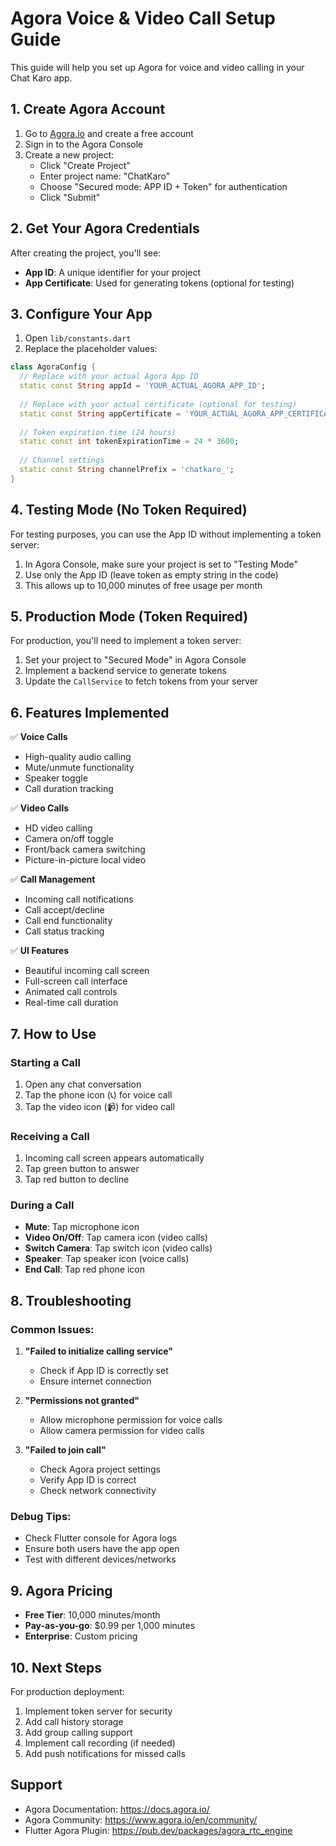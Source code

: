 # Agora Voice & Video Call Setup Guide

This guide will help you set up Agora for voice and video calling in your Chat Karo app.

## 1. Create Agora Account

1. Go to [Agora.io](https://www.agora.io/) and create a free account
2. Sign in to the Agora Console
3. Create a new project:
   - Click "Create Project"
   - Enter project name: "ChatKaro"
   - Choose "Secured mode: APP ID + Token" for authentication
   - Click "Submit"

## 2. Get Your Agora Credentials

After creating the project, you'll see:
- **App ID**: A unique identifier for your project
- **App Certificate**: Used for generating tokens (optional for testing)

## 3. Configure Your App

1. Open `lib/constants.dart`
2. Replace the placeholder values:

```dart
class AgoraConfig {
  // Replace with your actual Agora App ID
  static const String appId = 'YOUR_ACTUAL_AGORA_APP_ID';
  
  // Replace with your actual certificate (optional for testing)
  static const String appCertificate = 'YOUR_ACTUAL_AGORA_APP_CERTIFICATE';
  
  // Token expiration time (24 hours)
  static const int tokenExpirationTime = 24 * 3600;
  
  // Channel settings
  static const String channelPrefix = 'chatkaro_';
}
```

## 4. Testing Mode (No Token Required)

For testing purposes, you can use the App ID without implementing a token server:

1. In Agora Console, make sure your project is set to "Testing Mode"
2. Use only the App ID (leave token as empty string in the code)
3. This allows up to 10,000 minutes of free usage per month

## 5. Production Mode (Token Required)

For production, you'll need to implement a token server:

1. Set your project to "Secured Mode" in Agora Console
2. Implement a backend service to generate tokens
3. Update the `CallService` to fetch tokens from your server

## 6. Features Implemented

✅ **Voice Calls**
- High-quality audio calling
- Mute/unmute functionality
- Speaker toggle
- Call duration tracking

✅ **Video Calls**
- HD video calling
- Camera on/off toggle
- Front/back camera switching
- Picture-in-picture local video

✅ **Call Management**
- Incoming call notifications
- Call accept/decline
- Call end functionality
- Call status tracking

✅ **UI Features**
- Beautiful incoming call screen
- Full-screen call interface
- Animated call controls
- Real-time call duration

## 7. How to Use

### Starting a Call
1. Open any chat conversation
2. Tap the phone icon (📞) for voice call
3. Tap the video icon (📹) for video call

### Receiving a Call
1. Incoming call screen appears automatically
2. Tap green button to answer
3. Tap red button to decline

### During a Call
- **Mute**: Tap microphone icon
- **Video On/Off**: Tap camera icon (video calls)
- **Switch Camera**: Tap switch icon (video calls)
- **Speaker**: Tap speaker icon (voice calls)
- **End Call**: Tap red phone icon

## 8. Troubleshooting

### Common Issues:

1. **"Failed to initialize calling service"**
   - Check if App ID is correctly set
   - Ensure internet connection

2. **"Permissions not granted"**
   - Allow microphone permission for voice calls
   - Allow camera permission for video calls

3. **"Failed to join call"**
   - Check Agora project settings
   - Verify App ID is correct
   - Check network connectivity

### Debug Tips:
- Check Flutter console for Agora logs
- Ensure both users have the app open
- Test with different devices/networks

## 9. Agora Pricing

- **Free Tier**: 10,000 minutes/month
- **Pay-as-you-go**: $0.99 per 1,000 minutes
- **Enterprise**: Custom pricing

## 10. Next Steps

For production deployment:
1. Implement token server for security
2. Add call history storage
3. Add group calling support
4. Implement call recording (if needed)
5. Add push notifications for missed calls

## Support

- Agora Documentation: https://docs.agora.io/
- Agora Community: https://www.agora.io/en/community/
- Flutter Agora Plugin: https://pub.dev/packages/agora_rtc_engine
